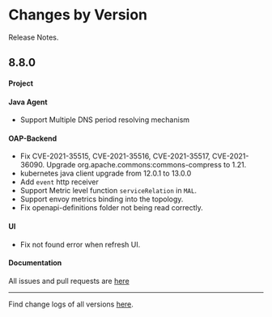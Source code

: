 Changes by Version
==================
Release Notes.

8.8.0
------------------

#### Project

#### Java Agent

* Support Multiple DNS period resolving mechanism

#### OAP-Backend

* Fix CVE-2021-35515, CVE-2021-35516, CVE-2021-35517, CVE-2021-36090. Upgrade org.apache.commons:commons-compress to
  1.21.
* kubernetes java client upgrade from 12.0.1 to 13.0.0
* Add `event` http receiver
* Support Metric level function `serviceRelation` in `MAL`. 
* Support envoy metrics binding into the topology.
* Fix openapi-definitions folder not being read correctly.

#### UI

* Fix not found error when refresh UI.

#### Documentation

All issues and pull requests are [here](https://github.com/apache/skywalking/milestone/96?closed=1)

------------------
Find change logs of all versions [here](changes).
